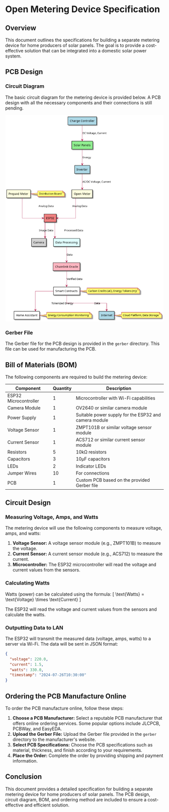 # Open Metering Device Specification

## Overview

This document outlines the specifications for building a separate metering device for home producers of solar panels. The goal is to provide a cost-effective solution that can be integrated into a domestic solar power system.

## PCB Design

### Circuit Diagram

The basic circuit diagram for the metering device is provided below. A PCB design with all the necessary components and their connections is still pending.

<div hidden>

```
@startuml circuitDiagram

skinparam defaultTextAlignment center
skinparam linetype ortho

rectangle "Solar Panels" as SolarPanels #lightgreen
rectangle "Charge Controller" as ChargeController #lightblue
rectangle "Inverter" as Inverter #lightblue
rectangle "Open Meter" as OpenMeter #lightyellow
rectangle "Prepaid Meter" as PrepaidMeter #lightyellow
rectangle "ESP32" as ESP32 #lightcoral
rectangle "Camera" as Camera #lightgray
rectangle "Data Processing" as DataProcessing #lightcyan
rectangle "Chainlink Oracle" as ChainlinkOracle #lightpink
rectangle "Smart Contracts" as SmartContracts #lightorange
rectangle "Home Assistant" as HomeAssistant #lightpurple
rectangle "Internet" as Internet #lightblue

SolarPanels --> Inverter : Energy
ChargeController --> SolarPanels : DC Voltage, Current
Inverter --> OpenMeter : AC/DC Voltage, Current
OpenMeter --> ESP32 : Analog Data
PrepaidMeter --> ESP32 : Analog Data
ESP32 --> Camera : Image Data
ESP32 --> DataProcessing : Processed Data
DataProcessing --> ChainlinkOracle : Data
ChainlinkOracle --> SmartContracts : Verified Data
SmartContracts --> HomeAssistant : Tokenized Energy
SmartContracts --> Internet : Data

note right of PrepaidMeter
  Distribution Board
end note

note right of SmartContracts
  Carbon Credits (aC), Energy Tokens (mJ)
end note

note right of HomeAssistant
  Energy Consumption Monitoring
end note

note right of Internet
  Cloud Platform, Data Storage
end note

@enduml
```

</div>

![](circuitDiagram.png)

### Gerber File

The Gerber file for the PCB design is provided in the `gerber` directory. This file can be used for manufacturing the PCB.

## Bill of Materials (BOM)

The following components are required to build the metering device:

| Component | Quantity | Description |
|-----------|----------|-------------|
| ESP32 Microcontroller | 1 | Microcontroller with Wi-Fi capabilities |
| Camera Module | 1 | OV2640 or similar camera module |
| Power Supply | 1 | Suitable power supply for the ESP32 and camera module |
| Voltage Sensor | 1 | ZMPT101B or similar voltage sensor module |
| Current Sensor | 1 | ACS712 or similar current sensor module |
| Resistors | 5 | 10kΩ resistors |
| Capacitors | 3 | 10µF capacitors |
| LEDs | 2 | Indicator LEDs |
| Jumper Wires | 10 | For connections |
| PCB | 1 | Custom PCB based on the provided Gerber file |

## Circuit Design

### Measuring Voltage, Amps, and Watts

The metering device will use the following components to measure voltage, amps, and watts:

1. **Voltage Sensor:** A voltage sensor module (e.g., ZMPT101B) to measure the voltage.
2. **Current Sensor:** A current sensor module (e.g., ACS712) to measure the current.
3. **Microcontroller:** The ESP32 microcontroller will read the voltage and current values from the sensors.

### Calculating Watts

Watts (power) can be calculated using the formula:
\[ \text{Watts} = \text{Voltage} \times \text{Current} \]

The ESP32 will read the voltage and current values from the sensors and calculate the watts.

### Outputting Data to LAN

The ESP32 will transmit the measured data (voltage, amps, watts) to a server via Wi-Fi. The data will be sent in JSON format:

```json
{
  "voltage": 220.0,
  "current": 1.5,
  "watts": 330.0,
  "timestamp": "2024-07-26T10:30:00"
}
```

## Ordering the PCB Manufacture Online

To order the PCB manufacture online, follow these steps:

1. **Choose a PCB Manufacturer:** Select a reputable PCB manufacturer that offers online ordering services. Some popular options include JLCPCB, PCBWay, and EasyEDA.
2. **Upload the Gerber File:** Upload the Gerber file provided in the `gerber` directory to the manufacturer's website.
3. **Select PCB Specifications:** Choose the PCB specifications such as material, thickness, and finish according to your requirements.
4. **Place the Order:** Complete the order by providing shipping and payment information.

## Conclusion

This document provides a detailed specification for building a separate metering device for home producers of solar panels. The PCB design, circuit diagram, BOM, and ordering method are included to ensure a cost-effective and efficient solution.
